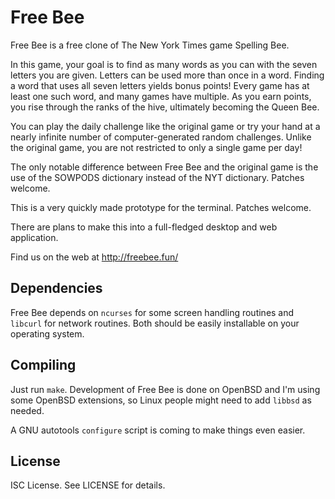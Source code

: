 Free Bee
========
Free Bee is a free clone of The New York Times game Spelling Bee.

In this game, your goal is to find as many words as you can with the seven
letters you are given. Letters can be used more than once in a word. Finding
a word that uses all seven letters yields bonus points! Every game has at
least one such word, and many games have multiple. As you earn points, you
rise through the ranks of the hive, ultimately becoming the Queen Bee.

You can play the daily challenge like the original game or try your hand at a
nearly infinite number of computer-generated random challenges. Unlike the
original game, you are not restricted to only a single game per day!

The only notable difference between Free Bee and the original game is the use
 of the SOWPODS dictionary instead of the NYT dictionary. Patches welcome.

This is a very quickly made prototype for the terminal. Patches welcome.

There are plans to make this into a full-fledged desktop and web application.

Find us on the web at http://freebee.fun/

Dependencies
------------
Free Bee depends on `ncurses` for some screen handling routines and `libcurl`
for network routines. Both should be easily installable on your operating
system.

Compiling
---------
Just run `make`. Development of Free Bee is done on OpenBSD and I'm using
some OpenBSD extensions, so Linux people might need to add `libbsd` as needed.

A GNU autotools `configure` script is coming to make things even easier.

License
-------
ISC License. See LICENSE for details.
